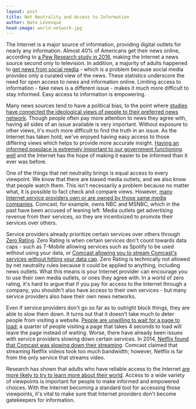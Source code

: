 ```yaml
---
layout: post
title: Net Neutrality and Access to Information
author: Nate Levesque
head-image: world-network.jpg
---
```


The Internet is a major source of information, providing digital outlets for nearly any information. Almost 40% of Americans get their news online, according to [a Pew Research study in 2016](http://www.pewresearch.org/fact-tank/2016/09/14/facts-about-the-changing-digital-news-landscape/), making the Internet a news source second only to television. In addition, a majority of adults happened to [get news from social media](http://www.journalism.org/2016/05/26/news-use-across-social-media-platforms-2016/) - which is a problem because social media  provides only a curated view of the news. These statistics underscore the need for open access to news and information online. Limiting access to information - fake news is a different issue - makes it much more difficult to stay informed. Easy access to information is empowering.

Many news sources tend to have a political bias, to the point where [studies have connected the ideological views of people to their preferred news network](http://www.businessinsider.com/what-your-preferred-news-outlet-says-about-your-political-ideology-2014-10). Though people often pay more attention to news they agree with, having all sides of an issue available is very important. Without exposure to other views, it's much more difficult to find the truth in an issue. As the Internet has taken hold, we've enjoyed having easy access to those differing views which helps to provide more accurate insight. [Having an informed populace is extremely important to our government functioning well](http://centeroncongress.org/why-we-need-informed-citizenry) and the Internet has the hope of making it easier to be informed than it ever was before.

One of the things that net neutrality brings is equal access to every viewpoint. We know that there are biased media outlets, and we also know that people watch them. This isn't necessarily a problem because no matter what, it is possible to fact check and compare views. However, [many Internet service providers own or are owned by those same media companies](http://www.freepress.net/ownership/chart). Comcast, for example, owns NBC and MSNBC, which in the past have been accused of leaning left. Media outlets get advertising revenue from their services, so they are incentivized to promote their services over others.

Service providers already prioritize certain services over others through [Zero Rating](https://www.eff.org/deeplinks/2016/02/zero-rating-what-it-is-why-you-should-care). Zero Rating is when certain services don't count towards data caps - such as T-Mobile allowing services such as Spotify to be used without using your data, or [Comcast allowing you to stream Comcast's services without hitting your data cap](https://www.bloomberg.com/news/articles/2016-01-28/comcast-draws-customer-ire-by-putting-netflix-addicts-on-a-meter). Zero Rating is technically not allowed by net neutrality rules because it could be applied to anything, including news outlets. What this means is your Internet provider can encourage you to use their own media outlets, or ones they agree with. In a world of zero rating, it's hard to argue that if you pay for access to the Internet through a company, you shouldn't also have access to their own services - but many service providers also have their own news networks.

Even if service providers don't go so far as to outright block things, they are able to slow them down. It turns out that it doesn't take much to deter people from visiting a website. [People are unwilling to wait for a page to load](https://blog.kissmetrics.com/loading-time/); a quarter of people visiting a page that takes 4 seconds to load will leave the page instead of waiting. Worse, there have already been issues with service providers slowing down certain services. In 2014, [Netflix found that Comcast was slowing down their streaming](http://money.cnn.com/2014/08/29/technology/netflix-comcast). Comcast claimed that streaming Netflix videos took too much bandwidth; however, Netflix is far from the only service that streams video.

Research has shown that adults who have reliable access to the Internet [are more likely to try to learn more about their world](http://www.pewinternet.org/2016/03/22/adults-with-tech-access-tools-are-more-likely-to-be-lifelong-learners-and-rely-on-the-internet-to-pursue-knowledge/). Access to a wide variety of viewpoints is important for people to make informed and empowered choices. With the Internet becoming a standard tool for accessing those viewpoints, it's vital to make sure that Internet providers don't become gatekeepers for information.


